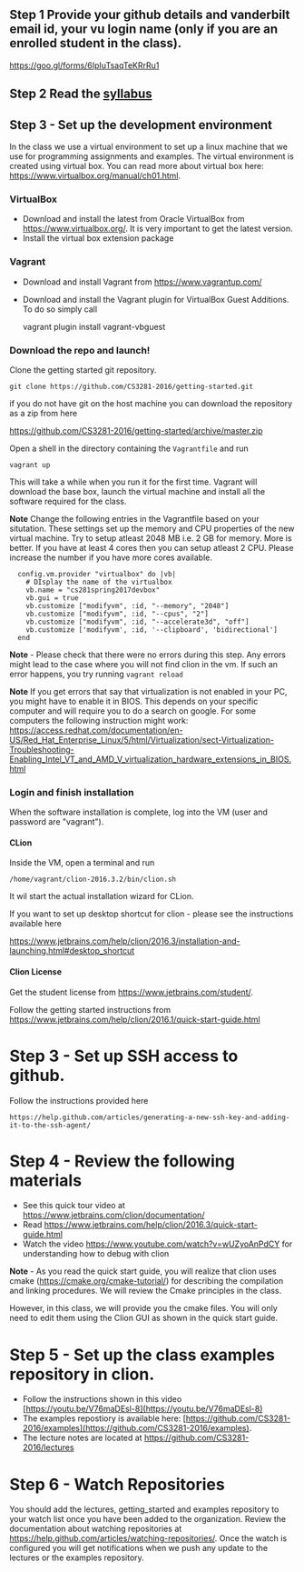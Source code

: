 ## Step 1 Provide your github details and vanderbilt email id, your vu login name (only if you are an enrolled student in the class).

https://goo.gl/forms/6IpIuTsaqTeKRrRu1

## Step 2 Read the [syllabus](syllabus.md)



## Step 3 - Set up the development environment 

In the class we use a virtual environment to set up a linux machine that we use for programming assignments and examples. The virtual environment is created using virtual box.  You can read more about virtual box here: https://www.virtualbox.org/manual/ch01.html.

### VirtualBox

- Download and install the latest from Oracle VirtualBox from https://www.virtualbox.org/. It is very important to get the latest version.
- Install the virtual box extension package

### Vagrant

- Download and install Vagrant from https://www.vagrantup.com/
- Download and install the Vagrant plugin for VirtualBox Guest Additions. To do so simply call 

    vagrant plugin install vagrant-vbguest
	
### Download the repo and launch!

Clone the getting started git repository. 

    git clone https://github.com/CS3281-2016/getting-started.git
    
    
if you do not have git on the host machine you can download the repository as a zip from here
  
  https://github.com/CS3281-2016/getting-started/archive/master.zip

Open a shell in the directory containing the `Vagrantfile` and run

    vagrant up

This will take a while when you run it for the first time.
Vagrant will download the base box, launch the virtual machine and install all the software required for the class.

**Note** Change the following entries in the Vagrantfile based on your situtation. These settings set up the memory and CPU properties of the new virtual machine. Try to setup atleast 2048 MB i.e. 2 GB for memory. More is better. If you have at least 4 cores then you can setup atleast 2 CPU. Please increase the number if you have more cores available.

```
  config.vm.provider "virtualbox" do |vb|
  	# DIsplay the name of the virtualbox 
  	vb.name = "cs281spring2017devbox"
    vb.gui = true
    vb.customize ["modifyvm", :id, "--memory", "2048"]
    vb.customize ["modifyvm", :id, "--cpus", "2"]   
    vb.customize ["modifyvm", :id, "--accelerate3d", "off"]
	vb.customize ['modifyvm', :id, '--clipboard', 'bidirectional']
  end
  ```

**Note** - Please check that there were no errors during this step. Any errors might lead to the case where you will not find clion in the vm. If such an error happens, you try running ``vagrant reload``

**Note** If you get errors that say that virtualization is not enabled in your PC, you might have to enable it in BIOS. This depends on your specific computer and will require you to do a search on google. For some computers the following instruction might work: https://access.redhat.com/documentation/en-US/Red_Hat_Enterprise_Linux/5/html/Virtualization/sect-Virtualization-Troubleshooting-Enabling_Intel_VT_and_AMD_V_virtualization_hardware_extensions_in_BIOS.html

### Login and finish installation

When the software installation is complete, log into the VM (user and password are "vagrant").

#### CLion

Inside the VM, open a terminal and run 

    /home/vagrant/clion-2016.3.2/bin/clion.sh
	
It wil start the actual installation wizard for CLion. 

If you want to set up desktop shortcut for clion - please see the instructions available here

https://www.jetbrains.com/help/clion/2016.3/installation-and-launching.html#desktop_shortcut

#### Clion License

Get the student license from https://www.jetbrains.com/student/. 

Follow the getting started instructions from https://www.jetbrains.com/help/clion/2016.1/quick-start-guide.html

# Step 3 - Set up SSH access to github. 

 Follow the instructions provided here
	
	https://help.github.com/articles/generating-a-new-ssh-key-and-adding-it-to-the-ssh-agent/

# Step 4 - Review the following materials

   - See this quick tour video at https://www.jetbrains.com/clion/documentation/
   - Read https://www.jetbrains.com/help/clion/2016.3/quick-start-guide.html 
   - Watch the video https://www.youtube.com/watch?v=wUZyoAnPdCY for understanding how to debug with clion
   
**Note** - As you read the quick start guide, you will realize that clion uses cmake (https://cmake.org/cmake-tutorial/) for describing the compilation and linking procedures. We will review the Cmake principles in the class.

However, in this class, we will provide you the cmake files. You will only need to edit them using the Clion GUI as shown in the quick start guide.

# Step 5 - Set up the class examples repository in clion.

- Follow the instructions shown in this video [https://youtu.be/V76maDEsl-8](https://youtu.be/V76maDEsl-8)
- The examples repostiory is available here: [https://github.com/CS3281-2016/examples](https://github.com/CS3281-2016/examples).
- The lecture notes are located at https://github.com/CS3281-2016/lectures

# Step 6 - Watch Repositories

You should add the lectures, getting_started and examples repository to your watch list once you have been added to the organization. Review the documentation about watching repositories at https://help.github.com/articles/watching-repositories/. Once the watch is configured you will get notifications when we push any update to the lectures or the examples repository.

